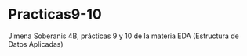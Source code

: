 # Practicas9-10
Jimena Soberanis 4B, prácticas 9 y 10 de la materia EDA (Estructura de Datos Aplicadas)
